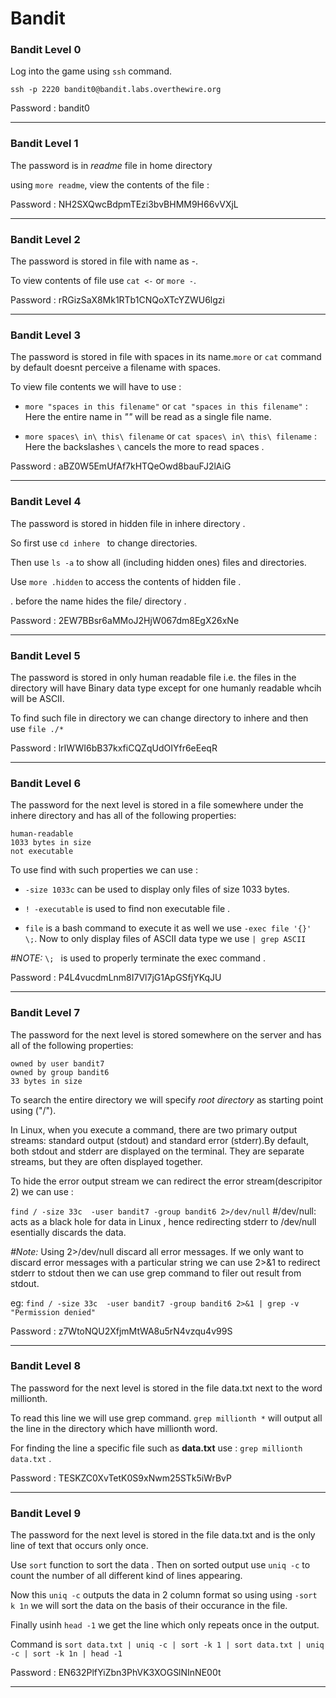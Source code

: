 # Bandit
### Bandit Level 0 
Log into the game using `ssh` command.   

`ssh -p 2220 bandit0@bandit.labs.overthewire.org`  

Password : bandit0

------------------------------

### Bandit Level 1
The password is in *readme* file in home directory

using `more readme`, view the contents of the file :  

Password : NH2SXQwcBdpmTEzi3bvBHMM9H66vVXjL

------------------------------

### Bandit Level 2 
The password is stored in file with name as *-*.   

To view contents of file use `cat <-` or `more -`.  

Password : rRGizSaX8Mk1RTb1CNQoXTcYZWU6lgzi

---------------------------------------

### Bandit Level 3 
The password is stored in file with spaces in its name.`more` or `cat` command by default doesnt perceive a filename with spaces. 

To view file contents we will have to use :

* `more "spaces in this filename"` or `cat "spaces in this filename"` : Here the entire name in *""* will be read as a single file name.  

* `more spaces\ in\ this\ filename` or `cat spaces\ in\ this\ filename` : Here the backslashes `\` cancels the more to read spaces .  

Password : aBZ0W5EmUfAf7kHTQeOwd8bauFJ2lAiG  

--------------------------------------------

### Bandit Level 4
The password is stored in hidden file in inhere directory .

So first use `cd inhere ` to change directories.  

Then use `ls -a` to show all (including hidden ones) files and directories.  

Use `more .hidden` to access the contents of hidden file .  

. before the name hides the file/ directory .

Password : 2EW7BBsr6aMMoJ2HjW067dm8EgX26xNe

------------------------------------------------

### Bandit Level 5
The password is stored in only human readable file i.e. the files in the directory will have Binary data type except for one humanly readable whcih will be ASCII.  

To find such file in directory we can change directory to inhere and then use `file ./*`  

Password : lrIWWI6bB37kxfiCQZqUdOIYfr6eEeqR

--------------------------------------------

### Bandit Level 6
The password for the next level is stored in a file somewhere under the inhere directory and has all of the following properties:

    human-readable
    1033 bytes in size
    not executable
    
To use find with such properties we can use :  

* `-size 1033c` can be used to display only files of size 1033 bytes.

* `! -executable` is used to find non executable file .

* `file` is a bash command to execute it as well we use `-exec file '{}' \;`. Now to only display files of ASCII data type we use `| grep ASCII `

*#NOTE:* `\; ` is used to properly terminate the exec command .  

Password : P4L4vucdmLnm8I7Vl7jG1ApGSfjYKqJU

-------------------------------------------------

### Bandit Level 7 
The password for the next level is stored somewhere on the server and has all of the following properties:

    owned by user bandit7
    owned by group bandit6
    33 bytes in size

To search the entire directory we will specify *root directory* as starting point using ("/").

In Linux, when you execute a command, there are two primary output streams: standard output (stdout) and standard error (stderr).By default, both stdout and stderr are displayed on the terminal. They are separate streams, but they are often displayed together.

To hide the error output stream we can redirect the error stream(descripitor 2) we can use :

`find / -size 33c  -user bandit7 -group bandit6 2>/dev/null`  #/dev/null: acts as a black hole for data in Linux , hence redirecting stderr to /dev/null esentially discards the data.  

*#Note:* Using 2>/dev/null discard all error messages. If we only want to discard error messages with a particular string we can use 2>&1 to redirect stderr to stdout then we can use grep command to filer out result from stdout.

eg: `find / -size 33c  -user bandit7 -group bandit6 2>&1 | grep -v "Permission denied"`

Password : z7WtoNQU2XfjmMtWA8u5rN4vzqu4v99S

----------------------------------------------------

### Bandit Level 8
The password for the next level is stored in the file data.txt next to the word millionth.

To read this line we will use grep command. `grep millionth *` will output all the line in the directory which have millionth word.

For finding the line a specific file such as **data.txt** use : `grep millionth data.txt` .

Password : TESKZC0XvTetK0S9xNwm25STk5iWrBvP

----------------------------------------------------

### Bandit Level 9 
The password for the next level is stored in the file data.txt and is the only line of text that occurs only once.

Use `sort` function to sort the data . Then on sorted output use `uniq -c` to count the number of all different kind of lines appearing.

Now this `uniq -c` outputs the data in 2 column format so using using `-sort k 1n` we will sort the data on the basis of their occurance in the file. 

Finally usinh `head -1` we get the line which only repeats once in the output.

Command is `sort data.txt | uniq -c | sort -k 1 | sort data.txt | uniq -c | sort -k 1n | head -1`

Password : EN632PlfYiZbn3PhVK3XOGSlNInNE00t  

-------------------------------------------







 

